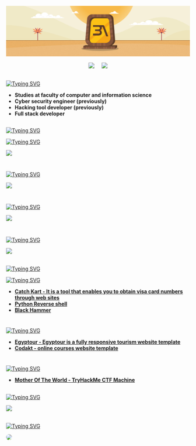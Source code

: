 <!-- Github README -->
<p align="center">
  <img src="assets/banner.jpg">
</p>

<p align="center"><a href="https://github.com/AhmedAbdAlalim-3A">
<img height="165" src="https://github-readme-stats.vercel.app/api?username=AhmedAbdAlalim-3A&show_icons=true&include_all_commits=true&title_color=f7a617&icon_color=f7a617&theme=react&cache_seconds=3200&hide_border=true" /></a>
&nbsp;&nbsp;&nbsp;
<a href="https://github.com/AhmedAbdAlalim-3A"><img src="https://github-readme-stats.vercel.app/api/top-langs/?username=AhmedAbdAlalim-3A&title_color=f7a617&icon_color=f7a617&layout=compact&theme=react&hide_border=true" />
</a></p>

##

[![Typing SVG](https://readme-typing-svg.herokuapp.com?font=Fira+Code&size=25&pause=1000&color=f7a617&repeat=false&width=435&lines=About+me%3A)](https://github.com/AhmedAbdAlalim-3A)
 * <b>Studies at faculty of computer and information science</b>
 * <b>Cyber security engineer (previously)</b>
 * <b>Hacking tool developer  (previously)</b>
 * <b>Full stack developer</b>
##

[![Typing SVG](https://readme-typing-svg.herokuapp.com?font=Fira+Code&size=25&pause=1000&color=f7a617&repeat=false&width=435&lines=Skills%3A)](https://github.com/AhmedAbdAlalim-3A)

  [![Typing SVG](https://readme-typing-svg.herokuapp.com?font=Fira+Code&size=15&pause=1000&color=f7a617&repeat=false&width=460&lines=programing,scripting+languages%3A)](https://github.com/AhmedAbdAlalim-3A)
  <p>
    <a href="#">
      <img src="https://skillicons.dev/icons?i=cs,python,bash,html,css,bootstrap,js,php&perline=8" />
    </a>
  </p>
  
#
  [![Typing SVG](https://readme-typing-svg.herokuapp.com?font=Fira+Code&size=15&pause=1000&color=f7a617&repeat=false&width=400&lines=Tools%3A)](https://github.com/AhmedAbdAlalim-3A)
  <p>
     <a href="#">
      <img src="https://skillicons.dev/icons?i=visualstudio,pycharm,sublime,anaconda,vscode&perline=7" />
     </a>
  </p>
  
#
  [![Typing SVG](https://readme-typing-svg.herokuapp.com?font=Fira+Code&size=15&pause=1000&color=f7a617&repeat=false&width=400&lines=UI/UX%3A)](https://github.com/AhmedAbdAlalim-3A)
  <p>
    <a href="#">
      <img src="https://skillicons.dev/icons?i=ps&perline=7" />
    </a>
  </p>
  
#
  [![Typing SVG](https://readme-typing-svg.herokuapp.com?font=Fira+Code&size=15&pause=1000&color=f7a617&repeat=false&width=400&lines=OS%3A)](https://github.com/AhmedAbdAlalim-3A)
  <p>
    <a href="#">
      <img src="https://skillicons.dev/icons?i=windows,kali,ubuntu&perline=7" />
    </a>
  </p>
  
##
[![Typing SVG](https://readme-typing-svg.herokuapp.com?font=Fira+Code&size=25&pause=1000&color=f7a617&repeat=false&width=435&lines=Activities%3A)](https://github.com/AhmedAbdAlalim-3A)

  [![Typing SVG](https://readme-typing-svg.herokuapp.com?font=Fira+Code&size=15&pause=1000&color=f7a617&repeat=false&width=435&lines=Security+Tool%3A)](https://github.com/AhmedAbdAlalim-3A)
  <div>
   <ul> 
      <li><b>
        <a href="https://github.com/AhmedAbdAlalim-3A/catch-kart">Catch Kart - It is a tool that enables you to obtain visa card numbers through web sites</a></b>
      </li>
      <li><b>
        <a href="https://github.com/AhmedAbdAlalim-3A/Python-Reverse.shell">Python Reverse shell</a></b>
      </li>
       <li><b>
         <a href="https://github.com/AhmedAbdAlalim-3A/Black-Hammer">Black Hammer</a></b>
      </li>
    </ul>
  </div>
  
  #
   [![Typing SVG](https://readme-typing-svg.herokuapp.com?font=Fira+Code&size=15&pause=1000&color=f7a617&repeat=false&width=435&lines=Front+End%3A)](https://github.com/AhmedAbdAlalim-3A?tab=repositories&q=&type=&language=html)
  <div>
    <ul>
      <li><b>
        <a href="https://github.com/AhmedAbdAlalim-3A/Egyptour">Egyptour - Egyptour is a fully responsive tourism website template</a></b>
      </li> 
      <li><b> <a href="https://github.com/AhmedAbdAlalim-3A/Codakt">Codakt - online courses website template</a></b> 
      </li> 
    </ul> 
  </div>
   
  #
   [![Typing SVG](https://readme-typing-svg.herokuapp.com?font=Fira+Code&size=15&pause=1000&color=f7a617&repeat=false&width=435&lines=CTF+Machines%3A)](https://github.com/AhmedAbdAlalim-3A)
<div>
  <ul> 
    <li>
      <b><a href= "https://github.com/AhmedAbdAlalim-3A/Mother-of-the-world">Mother Of The World - TryHackMe CTF Machine</a></b>
    </li>
  </ul>
</div>
   
##
  
[![Typing SVG](https://readme-typing-svg.herokuapp.com?font=Fira+Code&size=25&pause=1000&color=f7a617&repeat=false&width=435&lines=Github+Statistics%3A)](https://github.com/AhmedAbdAlalim-3A)
<p><a href="https://github.com/AhmedAbdAlalim-3A"><img width=650 src="https://github-profile-trophy.vercel.app/?username=AhmedAbdAlalim-3A&theme=dracula&no-frame=true&title=Followers,Stars,Commit,Repository,Issues"/></a></p>

##
  
[![Typing SVG](https://readme-typing-svg.herokuapp.com?font=Fira+Code&size=25&pause=1000&color=f7a617&repeat=false&width=435&lines=Get+in+Touch%3A)](https://github.com/AhmedAbdAlalim-3A)
<p><a href="https://www.linkedin.com/in/ahmed-abd-alalim-286768299/" target="_blank"><img src="https://img.shields.io/badge/-LinkedIn-%23f7a617?style=for-the-badge&logo=linkedin&logoColor=white" style="border-radius: 30px" target="_blank"></a></p>
